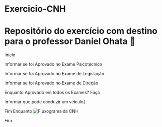 # Exercicio-CNH

# Repositório do exercício com destino para o professor Daniel Ohata 🥇

Início

Informar se foi Aprovado no Exame Psicotécnico

Informar se foi Aprovado no Exame de Legislação

Informar se foi Aprovado no Exame de Direção

Enquanto Aprovado em todos os Exames? Faça

Informar que pode conduzir um veículo]

Fim Enquanto
![Fluxograma da CNH](https://user-images.githubusercontent.com/103973644/169926822-26056fb7-324d-40ab-a5c4-95f3a7b7c80c.jpg)

Fim
